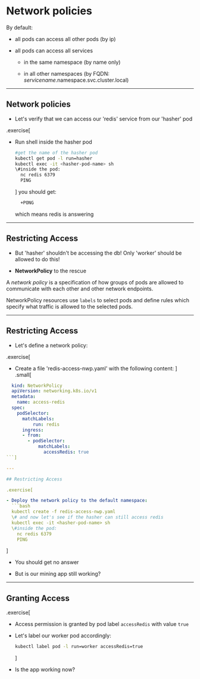 # Network policies

By default: 

- all pods can access all other pods (by ip)

- all pods can access all services 
  
  - in the same namespace (by name only)
  
  - in all other namespaces (by FQDN: *servicename*.namespace.svc.cluster.local)

---

## Network policies

- Let's verify that we can access our 'redis' service from our 'hasher' pod

.exercise[

- Run shell inside the hasher pod
  ```bash
  #get the name of the hasher pod
  kubectl get pod -l run=hasher
  kubectl exec -it <hasher-pod-name> sh
  \#inside the pod:
    nc redis 6379
    PING
  ```
  ]
  you should get:
  ```bash
    +PONG
  ```
  which means redis is answering
---

## Restricting Access

- But 'hasher' shouldn't be accessing the db! Only 'worker' should be allowed to do this! 

- **NetworkPolicy** to the rescue

A *network policy* is a specification of how groups of pods are allowed to communicate with each other and other network endpoints.

NetworkPolicy resources use `labels` to select pods and define rules which specify what traffic is allowed to the selected pods.

---

## Restricting Access

- Let's define a network policy:

.exercise[

 - Create a file 'redis-access-nwp.yaml' with the following content:
]
.small[
```yaml
  kind: NetworkPolicy                
  apiVersion: networking.k8s.io/v1                                                                         
  metadata:
    name: access-redis
  spec:
    podSelector:
      matchLabels:
          run: redis
      ingress:
      - from:
        - podSelector:
            matchLabels: 
              accessRedis: true
```]

---

## Restricting Access

.exercise[

- Deploy the network policy to the default namespace:
  ```bash
  kubectl create -f redis-access-nwp.yaml
  \# and now let's see if the hasher can still access redis
  kubectl exec -it <hasher-pod-name> sh
  \#inside the pod:
    nc redis 6379
    PING
  ```
  ]
- You should get no answer

- But is our mining app still working?

---

## Granting Access

.exercise[

- Access permission is granted by pod label `accessRedis` with value `true`

- Let's label our worker pod accordingly:

  ```bash
  kubectl label pod -l run=worker accessRedis=true
  ```
  ]
- Is the app working now?